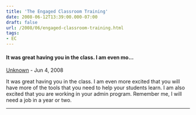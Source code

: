 ```yaml
---
title: 'The Engaged Classroom Training'
date: 2008-06-12T13:39:00.000-07:00
draft: false
url: /2008/06/engaged-classroom-training.html
tags: 
- EC
---
```


#### It was great having you in the class. I am even mo...
[Unknown](https://www.blogger.com/profile/13500577228334541271 "noreply@blogger.com") - <time datetime="2008-06-12T21:43:00.000-07:00">Jun 4, 2008</time>

It was great having you in the class. I am even more excited that you will have more of the tools that you need to help your students learn. I am also excited that you are working in your admin program. Remember me, I will need a job in a year or two.
<hr />
